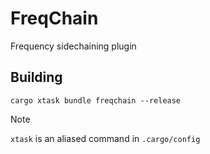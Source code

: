 # FreqChain

Frequency sidechaining plugin

## Building

`cargo xtask bundle freqchain --release`

> [!NOTE]  
> `xtask` is an aliased command in `.cargo/config`